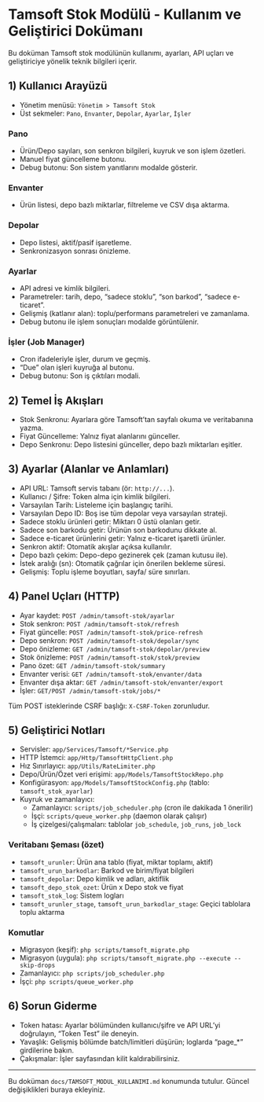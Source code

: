 # Tamsoft Stok Modülü - Kullanım ve Geliştirici Dokümanı

Bu doküman Tamsoft stok modülünün kullanımı, ayarları, API uçları ve geliştiriciye yönelik teknik bilgileri içerir.

## 1) Kullanıcı Arayüzü

- Yönetim menüsü: `Yönetim > Tamsoft Stok`
- Üst sekmeler: `Pano`, `Envanter`, `Depolar`, `Ayarlar`, `İşler`

### Pano
- Ürün/Depo sayıları, son senkron bilgileri, kuyruk ve son işlem özetleri.
- Manuel fiyat güncelleme butonu.
- Debug butonu: Son sistem yanıtlarını modalde gösterir.

### Envanter
- Ürün listesi, depo bazlı miktarlar, filtreleme ve CSV dışa aktarma.

### Depolar
- Depo listesi, aktif/pasif işaretleme.
- Senkronizasyon sonrası önizleme.

### Ayarlar
- API adresi ve kimlik bilgileri.
- Parametreler: tarih, depo, “sadece stoklu”, “son barkod”, “sadece e-ticaret”.
- Gelişmiş (katlanır alan): toplu/performans parametreleri ve zamanlama.
- Debug butonu ile işlem sonuçları modalde görüntülenir.

### İşler (Job Manager)
- Cron ifadeleriyle işler, durum ve geçmiş.
- “Due” olan işleri kuyruğa al butonu.
- Debug butonu: Son iş çıktıları modali.

## 2) Temel İş Akışları

- Stok Senkronu: Ayarlara göre Tamsoft’tan sayfalı okuma ve veritabanına yazma.
- Fiyat Güncelleme: Yalnız fiyat alanlarını günceller.
- Depo Senkronu: Depo listesini günceller, depo bazlı miktarları eşitler.

## 3) Ayarlar (Alanlar ve Anlamları)

- API URL: Tamsoft servis tabanı (ör: `http://...`).
- Kullanıcı / Şifre: Token alma için kimlik bilgileri.
- Varsayılan Tarih: Listeleme için başlangıç tarihi.
- Varsayılan Depo ID: Boş ise tüm depolar veya varsayılan strateji.
- Sadece stoklu ürünleri getir: Miktarı 0 üstü olanları getir.
- Sadece son barkodu getir: Ürünün son barkodunu dikkate al.
- Sadece e-ticaret ürünlerini getir: Yalnız e-ticaret işaretli ürünler.
- Senkron aktif: Otomatik akışlar açıksa kullanılır.
- Depo bazlı çekim: Depo-depo gezinerek çek (zaman kutusu ile).
- İstek aralığı (sn): Otomatik çağrılar için önerilen bekleme süresi.
- Gelişmiş: Toplu işleme boyutları, sayfa/ süre sınırları.

## 4) Panel Uçları (HTTP)

- Ayar kaydet: `POST /admin/tamsoft-stok/ayarlar`
- Stok senkron: `POST /admin/tamsoft-stok/refresh`
- Fiyat güncelle: `POST /admin/tamsoft-stok/price-refresh`
- Depo senkron: `POST /admin/tamsoft-stok/depolar/sync`
- Depo önizleme: `GET /admin/tamsoft-stok/depolar/preview`
- Stok önizleme: `POST /admin/tamsoft-stok/stok/preview`
- Pano özet: `GET /admin/tamsoft-stok/summary`
- Envanter verisi: `GET /admin/tamsoft-stok/envanter/data`
- Envanter dışa aktar: `GET /admin/tamsoft-stok/envanter/export`
- İşler: `GET/POST /admin/tamsoft-stok/jobs/*`

Tüm POST isteklerinde CSRF başlığı: `X-CSRF-Token` zorunludur.

## 5) Geliştirici Notları

- Servisler: `app/Services/Tamsoft/*Service.php`
- HTTP İstemci: `app/Http/TamsoftHttpClient.php`
- Hız Sınırlayıcı: `app/Utils/RateLimiter.php`
- Depo/Ürün/Özet veri erişimi: `app/Models/TamsoftStockRepo.php`
- Konfigürasyon: `app/Models/TamsoftStockConfig.php` (tablo: `tamsoft_stok_ayarlar`)
- Kuyruk ve zamanlayıcı:
  - Zamanlayıcı: `scripts/job_scheduler.php` (cron ile dakikada 1 önerilir)
  - İşçi: `scripts/queue_worker.php` (daemon olarak çalışır)
  - İş çizelgesi/çalışmaları: tablolar `job_schedule`, `job_runs`, `job_lock`

### Veritabanı Şeması (özet)

- `tamsoft_urunler`: Ürün ana tablo (fiyat, miktar toplamı, aktif)
- `tamsoft_urun_barkodlar`: Barkod ve birim/fiyat bilgileri
- `tamsoft_depolar`: Depo kimlik ve adları, aktiflik
- `tamsoft_depo_stok_ozet`: Ürün x Depo stok ve fiyat
- `tamsoft_stok_log`: Sistem logları
- `tamsoft_urunler_stage`, `tamsoft_urun_barkodlar_stage`: Geçici tablolara toplu aktarma

### Komutlar

- Migrasyon (keşif): `php scripts/tamsoft_migrate.php`
- Migrasyon (uygula): `php scripts/tamsoft_migrate.php --execute --skip-drops`
- Zamanlayıcı: `php scripts/job_scheduler.php`
- İşçi: `php scripts/queue_worker.php`

## 6) Sorun Giderme

- Token hatası: Ayarlar bölümünden kullanıcı/şifre ve API URL’yi doğrulayın, “Token Test” ile deneyin.
- Yavaşlık: Gelişmiş bölümde batch/limitleri düşürün; loglarda “page_*” girdilerine bakın.
- Çakışmalar: İşler sayfasından kilit kaldırabilirsiniz.

---
Bu doküman `docs/TAMSOFT_MODUL_KULLANIMI.md` konumunda tutulur. Güncel değişiklikleri buraya ekleyiniz.








